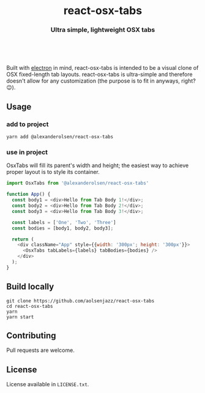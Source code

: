 <h1 align="center">react-osx-tabs</h1>
<h3 align="center">Ultra simple, lightweight  OSX tabs</h3>
</br></br>
<!-- insert gif -->
</br>

Built with [electron](https://www.electronjs.org/) in mind, react-osx-tabs is intended to be a visual clone of OSX fixed-length tab layouts. react-osx-tabs is ultra-simple and therefore doesn't allow for any customization (the purpose is to fit in anyways, right? 😉).

## Usage

### add to project

```shell
yarn add @alexanderolsen/react-osx-tabs
```

### use in project

OsxTabs will fill its parent's width and height; the easiest way to achieve proper layout is to style its container.

```js
import OsxTabs from '@alexanderolsen/react-osx-tabs'

function App() {
  const body1 = <div>Hello from Tab Body 1!</div>;
  const body2 = <div>Hello from Tab Body 2!</div>;
  const body3 = <div>Hello from Tab Body 3!</div>;

  const labels = ['One', 'Two', 'Three']
  const bodies = [body1, body2, body3];

  return (
    <div className="App" style={{width: '300px'; height: '300px'}}>
      <OsxTabs tabLabels={labels} tabBodies={bodies} />
    </div>
  );
}
```

## Build locally

```shell
git clone https://github.com/aolsenjazz/react-osx-tabs
cd react-osx-tabs
yarn
yarn start
```

## Contributing

Pull requests are welcome.

## License

License available in `LICENSE.txt`.
